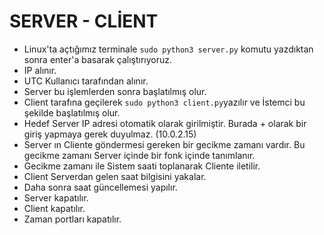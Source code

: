  # SERVER - CLİENT 
 - Linux'ta açtığımız terminale `sudo python3 server.py`  komutu yazdıktan sonra enter'a basarak çalıştırıyoruz. 
 - IP alınır.
 - UTC Kullanıcı tarafından alınır. 
 - Server bu işlemlerden sonra başlatılmış olur.
 - Client tarafına geçilerek `sudo python3 client.py`yazılır ve İstemci bu şekilde başlatılmış olur.
 - Hedef Server IP adresi otomatik olarak girilmiştir. Burada + olarak bir giriş yapmaya gerek duyulmaz. (10.0.2.15)
 - Server ın Cliente göndermesi gereken bir gecikme zamanı vardır. Bu gecikme zamanı Server içinde bir fonk içinde tanımlanır. 
 - Gecikme zamanı ile Sistem saati toplanarak Cliente iletilir.
 - Client Serverdan gelen saat bilgisini yakalar.
 - Daha sonra saat güncellemesi yapılır.
 - Server kapatılır.
 - Client kapatılır.
 - Zaman portları kapatılır.
